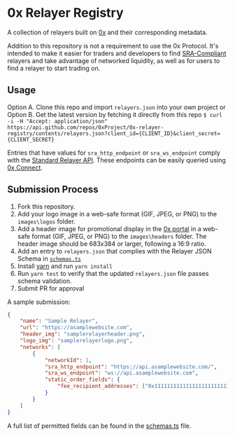 # 0x Relayer Registry

A collection of relayers built on [0x](https://0xproject.com/) and their corresponding metadata.

Addition to this repository is not a requirement to use the 0x Protocol. It's intended to make it easier for traders and developers to find [SRA-Compliant](https://github.com/0xProject/standard-relayer-api/blob/master/README.md) relayers and take advantage of networked liquidity, as well as for users to find a relayer to start trading on.

## Usage

Option A. Clone this repo and import `relayers.json` into your own project or  
Option B. Get the latest version by fetching it directly from this repo
`$ curl -i -H "Accept: application/json" https://api.github.com/repos/0xProject/0x-relayer-registry/contents/relayers.json?client_id={CLIENT_ID}&client_secret={CLIENT_SECRET}`

Entries that have values for `sra_http_endpoint` or `sra_ws_endpoint` comply with the [Standard Relayer API](https://github.com/0xProject/standard-relayer-api/blob/master/README.md). These endpoints can be easily queried using [0x Connect](https://github.com/0xProject/0x-monorepo/tree/development/packages/connect).

## Submission Process

1.  Fork this repository.
2.  Add your logo image in a web-safe format (GIF, JPEG, or PNG) to the `images\logos` folder.
3.  Add a header image for promotional display in the [0x portal](https://0xproject.com/portal) in a web-safe format (GIF, JPEG, or PNG) to the `images\headers` folder. The header image should be 683x384 or larger, following a 16:9 ratio.
4.  Add an entry to `relayers.json` that complies with the Relayer JSON Schema in [`schemas.ts`](./schemas.ts)
5.  Install [yarn](https://yarnpkg.com) and run `yarn install`
6.  Run `yarn test` to verify that the updated `relayers.json` file passes schema validation.
7.  Submit PR for approval

A sample submission:

```json
{
    "name": "Sample Relayer",
    "url": "https://asamplewebsite.com",
    "header_img": "samplerelayerheader.png",
    "logo_img": "samplerelayerlogo.png",
    "networks": [
        {
            "networkId": 1,
            "sra_http_endpoint": "https://api.asamplewebsite.com/",
            "sra_ws_endpoint": "ws://api.asamplewebsite.com",
            "static_order_fields": {
                "fee_recipient_addresses": ["0x1111111111111111111111111111111111111111"]
            }
        }
    ]
}
```

A full list of permitted fields can be found in the [schemas.ts](./schemas.ts) file.
